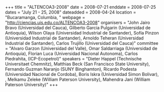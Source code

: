 +++
title = "ALTENCOA3-2008"
date = 2008-07-21
enddate = 2008-07-25
dates = "July 21 - 25, 2008"
dateadded = 2008-04-24
location = "Bucaramanga, Columbia, "
webpage = "http://ciencias.uis.edu.co/ALTENCOA3-2008"
organisers = "John Jairo Bravo (Universidad del Cauca), Gilberto Garcia Pulgarin (Universidad de Antioquia), Wilson Olaya (Universidad Industrial de Santander), Sofía Pinzon (Universidad Industrial de Santander), Arnoldo Teheran (Universidad Industrial de Santander), Carlos Trujillo (Universidad del Cauca)"
committee = "Alvaro Garzon (Universidad del Valle), Omar Saldarriaga (Universidad de Antioquia), Florian Luca (Universidad Nacional Autonoma), Carlos Piedrahita, (ICP-Ecopetrol)"
speakers = "Dieter Happel (Technische Universitaet Chemnitz), Matthias Beck (San Francisco State University), Fernando Guzman Naranjo (SUNY Binghamton), Ricardo Podesta (Universidad Nacional de Cordoba), Boris Iskra (Universidad Simon Bolivar), , Melkamu Zeleke (William Paterson University), Mahendra Jani (William Paterson University)"
+++
